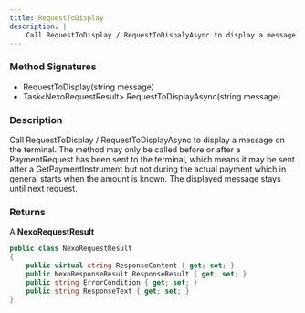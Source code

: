```yaml
---
title: RequestToDisplay
description: |
    Call RequestToDisplay / RequestToDispalyAsync to display a message on the terminal.
---
```

### Method Signatures

*   RequestToDisplay(string message)
*   Task\<NexoRequestResult\> RequestToDisplayAsync(string message)

### Description

Call RequestToDisplay / RequestToDisplayAsync to display a message on the terminal. The method may only be called before or after a PaymentRequest has been sent to the terminal, which means it may be sent after a GetPaymentInstrument but not during the actual payment which in general starts when the amount is known.
The displayed message stays until next request.

### Returns

A **NexoRequestResult**

```c#
public class NexoRequestResult
{
    public virtual string ResponseContent { get; set; }
    public NexoResponseResult ResponseResult { get; set; }
    public string ErrorCondition { get; set; }
    public string ResponseText { get; set; }
}
```
